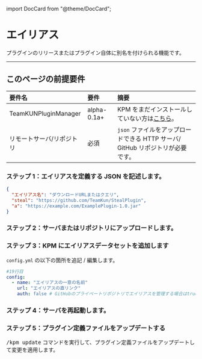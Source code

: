 import DocCard from "@theme/DocCard";

# エイリアス

プラグインのリリースまたはプラグイン自体に別名を付けられる機能です。

---

## このページの前提要件

| 要件名                    | 要件        | 摘要                                                                                      |
| :------------------------ | :---------- | :---------------------------------------------------------------------------------------- |
| TeamKUNPluginManager      | alpha-0.1a+ | KPM をまだインストールしていない方は[こちら](/docs/use-kpm/getting-started/install.mdx)。 |
| リモートサーバ/リポジトリ | 必須        | `json` ファイルをアップロードできる HTTP サーバ/ GitHub リポジトリが必要です。            |

### ステップ 1：エイリアスを定義する JSON を記述します。

```json
{
  "エイリアス名": "ダウンロードURLまたはクエリ",
  "steal": "https://github.com/TeamKun/StealPlugin",
  "a": "https://example.com/ExamplePlugin-1.0.jar"
}
```

### ステップ 2：サーバまたはリポジトリにアップロードします。

### ステップ 3：KPM にエイリアスデータセットを追加します

`config.yml` の以下の箇所を追記 / 編集します。

```yaml
#19行目
config:
  - name: "エイリアスの一意の名前"
    url: "エイリアスの直リンク"
    auth: false # GitHubのプライベートリポジトリでエイリアスを管理する場合はtrueにセットしてください。
```

### ステップ 4：サーバを再起動します。

### ステップ 5：プラグイン定義ファイルをアップデートする

<kbd>/kpm update</kbd> コマンドを実行して、プラグイン定義ファイルをアップデートして変更を適用します。
